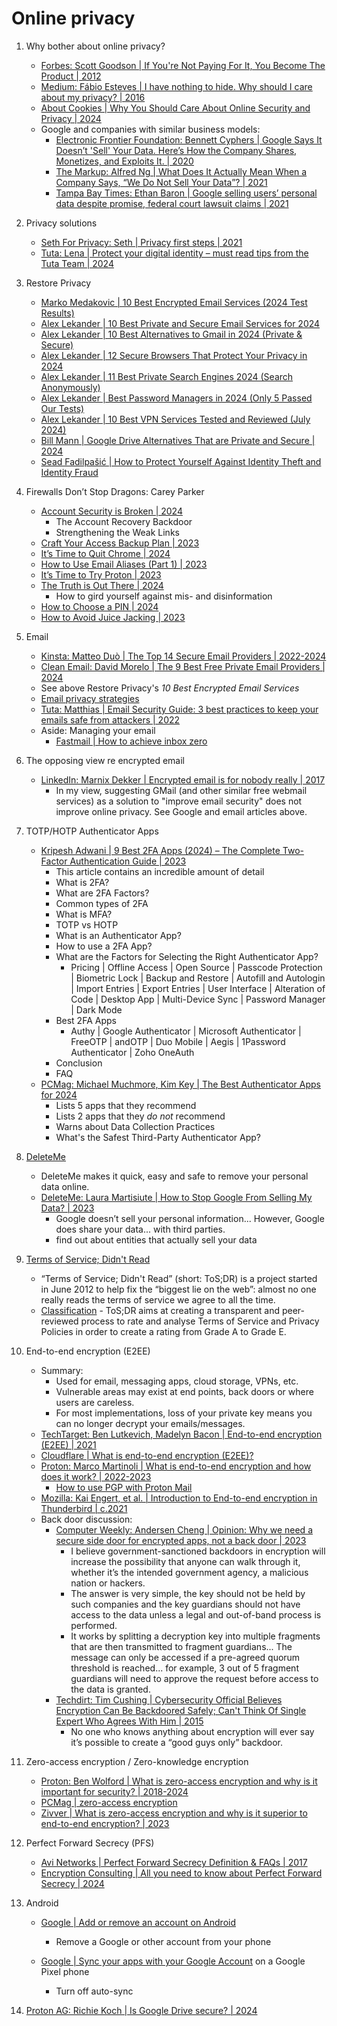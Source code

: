 # Online privacy

1. Why bother about online privacy?
   - [Forbes: Scott Goodson | If You're Not Paying For It, You Become The Product | 2012](https://www.forbes.com/sites/marketshare/2012/03/05/if-youre-not-paying-for-it-you-become-the-product/)
   - [Medium: Fábio Esteves | I have nothing to hide. Why should I care about my privacy? | 2016](https://medium.com/@FabioAEsteves/i-have-nothing-to-hide-why-should-i-care-about-my-privacy-f488281b8f1d)
   - [About Cookies | Why You Should Care About Online Security and Privacy | 2024](https://www.aboutcookies.org.uk/online-security-and-privacy)
   - Google and companies with similar business models:
     * [Electronic Frontier Foundation: Bennett Cyphers | Google Says It Doesn’t 'Sell' Your Data. Here’s How the Company Shares, Monetizes, and Exploits It. | 2020](https://www.eff.org/deeplinks/2020/03/google-says-it-doesnt-sell-your-data-heres-how-company-shares-monetizes-and)
     * [The Markup: Alfred Ng | What Does It Actually Mean When a Company Says, “We Do Not Sell Your Data”? | 2021](https://themarkup.org/the-breakdown/2021/09/02/what-does-it-actually-mean-when-a-company-says-we-do-not-sell-your-data)
     * [Tampa Bay Times: Ethan Baron | Google selling users’ personal data despite promise, federal court lawsuit claims | 2021](https://www.tampabay.com/news/2021/05/07/google-selling-users-personal-data-despite-promise-federal-court-lawsuit-claims/)

1. Privacy solutions
   - [Seth For Privacy: Seth | Privacy first steps | 2021](https://sethforprivacy.com/posts/privacy-first-steps/)
   - [Tuta: Lena | Protect your digital identity – must read tips from the Tuta Team | 2024](https://tuta.com/blog/how-to-protect-digital-identity)

1. Restore Privacy
   - [Marko Medakovic | 10 Best Encrypted Email Services (2024 Test Results)](https://restoreprivacy.com/email/best-encrypted-email/)
   - [Alex Lekander | 10 Best Private and Secure Email Services for 2024](https://restoreprivacy.com/email/secure/)
   - [Alex Lekander | 10 Best Alternatives to Gmail in 2024 (Private & Secure)](https://restoreprivacy.com/email/alternatives-to-gmail/)
   - [Alex Lekander | 12 Secure Browsers That Protect Your Privacy in 2024](https://restoreprivacy.com/browser/secure/)
   - [Alex Lekander | 11 Best Private Search Engines 2024 (Search Anonymously)](https://restoreprivacy.com/private-search-engine/)
   - [Alex Lekander | Best Password Managers in 2024 (Only 5 Passed Our Tests)](https://restoreprivacy.com/password-manager/best-password-manager/)
   - [Alex Lekander | 10 Best VPN Services Tested and Reviewed (July 2024)](https://restoreprivacy.com/vpn/best/)
   - [Bill Mann | Google Drive Alternatives That are Private and Secure | 2024](https://restoreprivacy.com/google-drive-alternatives/)
   - [Sead Fadilpašić | How to Protect Yourself Against Identity Theft and Identity Fraud](https://restoreprivacy.com/identity-theft-protection/)

1. Firewalls Don’t Stop Dragons: Carey Parker
   - [Account Security is Broken | 2024](https://firewallsdontstopdragons.com/account-security-is-broken/)
     * The Account Recovery Backdoor
     * Strengthening the Weak Links
   - [Craft Your Access Backup Plan | 2023](https://firewallsdontstopdragons.com/craft-your-access-backup-plan/)
   - [It’s Time to Quit Chrome | 2024](https://firewallsdontstopdragons.com/its-time-to-quit-chrome/)
   - [How to Use Email Aliases (Part 1) | 2023](https://firewallsdontstopdragons.com/how-to-use-email-aliases-part-1/)
   - [It’s Time to Try Proton | 2023](https://firewallsdontstopdragons.com/its-time-to-try-proton/)
   - [The Truth is Out There | 2024](https://firewallsdontstopdragons.com/the-truth-is-out-there/)
     * How to gird yourself against mis- and disinformation
   - [How to Choose a PIN | 2024](https://firewallsdontstopdragons.com/how-to-choose-a-pin/)
   - [How to Avoid Juice Jacking | 2023](https://firewallsdontstopdragons.com/how-to-avoid-juice-jacking/)

1. Email
   - [Kinsta: Matteo Duò | The Top 14 Secure Email Providers | 2022-2024](https://kinsta.com/blog/secure-email-providers/)
   - [Clean Email: David Morelo | The 9 Best Free Private Email Providers | 2024](https://clean.email/blog/email-security/free-private-email-providers)
   - See above Restore Privacy's *10 Best Encrypted Email Services*
   - [Email privacy strategies](email-privacy-strategies.md)
   - [Tuta: Matthias | Email Security Guide: 3 best practices to keep your emails safe from attackers | 2022](https://tuta.com/blog/email-security-guide-online)
   - Aside: Managing your email
     * [Fastmail | How to achieve inbox zero](https://www.fastmail.com/how-to/inbox-zero/)

1. The opposing view re encrypted email
   - [LinkedIn: Marnix Dekker | Encrypted email is for nobody really | 2017](https://www.linkedin.com/pulse/stop-asking-encrypted-email-marnix-dekker)
     * In my view, suggesting GMail (and other similar free
       webmail services) as a solution to "improve email
       security" does not improve online privacy. See Google
       and email articles above.

1. TOTP/HOTP Authenticator Apps
   - [Kripesh Adwani | 9 Best 2FA Apps (2024) – The Complete Two-Factor Authentication Guide | 2023](https://kripeshadwani.com/best-2fa-apps/)
     * This article contains an incredible amount of detail
     * What is 2FA?
     * What are 2FA Factors?
     * Common types of 2FA
     * What is MFA?
     * TOTP vs HOTP
     * What is an Authenticator App?
     * How to use a 2FA App?
     * What are the Factors for Selecting the Right Authenticator App?
       + Pricing | Offline Access | Open Source | Passcode Protection |
         Biometric Lock | Backup and Restore | Autofill and Autologin |
         Import Entries | Export Entries | User Interface |
         Alteration of Code | Desktop App | Multi-Device Sync |
         Password Manager | Dark Mode
     * Best 2FA Apps
       + Authy | Google Authenticator | Microsoft Authenticator |
         FreeOTP | andOTP | Duo Mobile | Aegis | 1Password Authenticator |
         Zoho OneAuth
     * Conclusion
     * FAQ
   - [PCMag: Michael Muchmore, Kim Key | The Best Authenticator Apps for 2024](https://au.pcmag.com/security/106845/the-best-authenticator-apps-for-2024)
     * Lists 5 apps that they recommend
     * Lists 2 apps that they *do not* recommend
     * Warns about Data Collection Practices
     * What's the Safest Third-Party Authenticator App?

1. [DeleteMe](https://joindeleteme.com/)
   - DeleteMe makes it quick, easy and safe to remove your personal data online.
   - [DeleteMe: Laura Martisiute | How to Stop Google From Selling My Data? | 2023](https://joindeleteme.com/blog/how-to-stop-google-from-selling-my-data/)
     * Google doesn’t sell your personal information... However, Google does share your data... with third parties.
     * find out about entities that actually sell your data

1. [Terms of Service; Didn't Read](https://www.tosdr.org/)
   - “Terms of Service; Didn't Read” (short: ToS;DR) is a project started in June 2012 to help fix the
     “biggest lie on the web”: almost no one really reads the terms of service we agree to all the time.
   - [Classification](https://www.tosdr.org/classification) - ToS;DR aims at creating a transparent and
     peer-reviewed process to rate and analyse Terms of Service and Privacy Policies in order to create
     a rating from Grade A to Grade E.

1. End-to-end encryption (E2EE)
   - Summary:
     * Used for email, messaging apps, cloud storage, VPNs, etc.
     * Vulnerable areas may exist at end points, back doors or where users are careless.
     * For most implementations, loss of your private key means you can no longer decrypt your emails/messages.
   - [TechTarget: Ben Lutkevich, Madelyn Bacon | End-to-end encryption (E2EE) | 2021](https://www.techtarget.com/searchsecurity/definition/end-to-end-encryption-E2EE)
   - [Cloudflare | What is end-to-end encryption (E2EE)?](https://www.cloudflare.com/learning/privacy/what-is-end-to-end-encryption/)
   - [Proton: Marco Martinoli | What is end-to-end encryption and how does it work? | 2022-2023](https://proton.me/blog/what-is-end-to-end-encryption)
     * [How to use PGP with Proton Mail](https://proton.me/support/how-to-use-pgp)
   - [Mozilla: Kai Engert, et al. | Introduction to End-to-end encryption in Thunderbird | c.2021](https://support.mozilla.org/en-US/kb/introduction-to-e2e-encryption)
   - Back door discussion:
     * [Computer Weekly: Andersen Cheng | Opinion: Why we need a secure side door for encrypted apps, not a back door | 2023](https://www.computerweekly.com/opinion/Why-we-need-a-secure-side-door-for-encrypted-apps-not-a-back-door)
       + I believe government-sanctioned backdoors in encryption will
         increase the possibility that anyone can walk through it, whether
         it’s the intended government agency, a malicious nation or hackers.
       + The answer is very simple, the key should not be held by such
         companies and the key guardians should not have access to the data
         unless a legal and out-of-band process is performed.
       + It works by splitting a decryption key into multiple fragments that
         are then transmitted to fragment guardians... The message can only
         be accessed if a pre-agreed quorum threshold is reached... for
         example, 3 out of 5 fragment guardians will need to approve the
         request before access to the data is granted.
     * [Techdirt: Tim Cushing | Cybersecurity Official Believes Encryption Can Be Backdoored Safely; Can't Think Of Single Expert Who Agrees With Him | 2015](https://www.techdirt.com/2015/04/23/cybersecurity-official-believes-encryption-can-be-backdoored-safely-cant-think-single-expert-who-agrees-with-him/)
       + No one who knows anything about encryption will ever say it’s possible to create a “good guys only” backdoor.

1. Zero-access encryption / Zero-knowledge encryption
   - [Proton: Ben Wolford | What is zero-access encryption and why is it important for security? | 2018-2024](https://proton.me/blog/zero-access-encryption)
   - [PCMag | zero-access encryption](https://www.pcmag.com/encyclopedia/term/zero-access-encryption)
   - [Zivver | What is zero-access encryption and why is it superior to end-to-end encryption? | 2023](https://www.zivver.com/blog/what-is-zero-access-encryption-and-why-is-it-superior-to-end-to-end-encryption)

1. Perfect Forward Secrecy (PFS)
   - [Avi Networks | Perfect Forward Secrecy Definition & FAQs | 2017](https://avinetworks.com/glossary/perfect-forward-secrecy/)
   - [Encryption Consulting | All you need to know about Perfect Forward Secrecy | 2024](https://www.encryptionconsulting.com/all-you-need-to-know-about-perfect-forward-secrecy/)

1. Android
   - [Google | Add or remove an account on Android](https://support.google.com/android/answer/7664951)
     * Remove a Google or other account from your phone

   - [Google | Sync your apps with your Google Account](https://support.google.com/pixelphone/answer/2840875) on a Google Pixel phone
     * Turn off auto-sync

1. [Proton AG: Richie Koch | Is Google Drive secure? | 2024](https://proton.me/blog/is-google-drive-secure)

